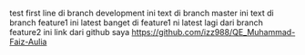 test first line
di branch development
ini text di branch master
ini text di branch feature1
ini latest banget di feature1
ni latest lagi dari branch feature2
ini link dari github saya 
https://github.com/izz988/QE_Muhammad-Faiz-Aulia